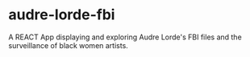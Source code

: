 # audre-lorde-fbi
A REACT App displaying and exploring Audre Lorde's FBI files and the surveillance of black women artists.

